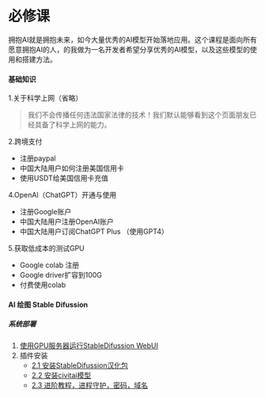 # 必修课
拥抱AI就是拥抱未来，如今大量优秀的AI模型开始落地应用。这个课程是面向所有愿意拥抱AI的人，的我做为一名开发者希望分享优秀的AI模型，以及这些模型的使用和搭建方法。

#### 基础知识

1.关于科学上网（省略）
> 我们不会传播任何违法国家法律的技术！我们默认能够看到这个页面朋友已经具备了科学上网的能力。

2.跨境支付
- 注册paypal
- 中国大陆用户如何注册美国信用卡
- 使用USDT给美国信用卡充值

4.OpenAI（ChatGPT）开通与使用
- 注册Google账户
- 中国大陆用户注册OpenAI账户
- 中国大陆用户订阅ChatGPT Plus （使用GPT4）

5.获取低成本的测试GPU
- Google colab 注册
- Google driver扩容到100G
- 付费使用colab

#### AI 绘图  Stable Difussion

##### 系统部署

1. [使用GPU服务器运行StableDifussion WebUI](./stable-defussion-ubuntu/1_Ubuntu%E7%8E%AF%E5%A2%83%E6%90%AD%E5%BB%BAStableDefussion-WebUI.md)
2. 插件安装
   - [2.1 安装StableDifussion汉化包](./stable-defussion-ubuntu/2.1_%E5%AE%89%E8%A3%85%E6%B1%89%E5%8C%96%E8%A1%A5%E4%B8%81.md)
   - [2.2 安装civitai模型](./stable-defussion-ubuntu/2.2_%E5%AE%89%E8%A3%85civitai%E6%A8%A1%E5%9E%8B.md)
   - [2.3 进阶教程，进程守护，密码，域名](./stable-defussion-ubuntu/2.4_%E8%BF%9B%E7%A8%8B%E5%AE%88%E6%8A%A4%E3%80%81%E7%BB%91%E5%AE%9A%E5%9F%9F%E5%90%8D%E3%80%81%E8%AE%BE%E7%BD%AE%E5%AF%86%E7%A0%81.md)




